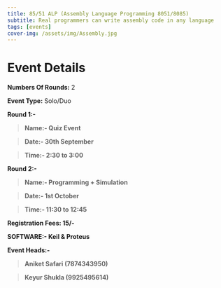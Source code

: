 ```yaml
---
title: 85/51 ALP (Assembly Language Programming 8051/8085)
subtitle: Real programmers can write assembly code in any language
tags: [events]
cover-img: /assets/img/Assembly.jpg
---
```



# Event Details

**Numbers Of Rounds:** 2

**Event Type:** Solo/Duo

**Round 1:-**

   > **Name:- Quiz Event**
  
   > **Date:- 30th September**
  
   > **Time:- 2:30 to 3:00**

**Round 2:-**
  
   > **Name:- Programming + Simulation**
  
   > **Date:- 1st October**
  
   > **Time:- 11:30 to 12:45**

**Registration Fees: 15/-**

**SOFTWARE:-  Keil & Proteus**

**Event Heads:-**

   > **Aniket Safari (7874343950)**
   
   > **Keyur Shukla (9925495614)**
